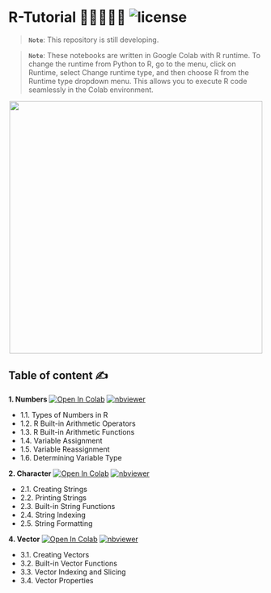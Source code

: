 # R-Tutorial 👩‍🏫👩🏻‍💻 ![license](https://img.shields.io/github/license/Pegah-Ardehkhani/R-Tutorial.svg)

> **`Note`**: This repository is still developing.

> **`Note`**: These notebooks are written in Google Colab with R runtime. To change the runtime from Python to R, go to the menu, click on Runtime, select Change runtime type, and then choose R from the Runtime type dropdown menu. This allows you to execute R code seamlessly in the Colab environment.

<p align="center"> 
  <img width="500" height="500" src="https://user-images.githubusercontent.com/1775316/36732568-68dc69e6-1bce-11e8-890a-5cd3a20ab8d6.gif"> 
</p>


## Table of content ✍️

**1. Numbers** <a href="https://colab.research.google.com/github/Pegah-Ardehkhani/R-Tutorial/blob/main/01_R_Numbers.ipynb" target="_parent\"><img src="https://colab.research.google.com/assets/colab-badge.svg" alt="Open In Colab"/></a>  [![nbviewer](https://img.shields.io/badge/render-nbviewer-orange.svg)](https://nbviewer.org/github/Pegah-Ardehkhani/R-Tutorial/blob/main/01_R_Numbers.ipynb)

- 1.1. Types of Numbers in R
- 1.2. R Built-in Arithmetic Operators
- 1.3. R Built-in Arithmetic Functions
- 1.4. Variable Assignment
- 1.5. Variable Reassignment
- 1.6. Determining Variable Type

**2. Character** <a href="https://colab.research.google.com/github/Pegah-Ardehkhani/R-Tutorial/blob/main/02_R_Character.ipynb" target="_parent\"><img src="https://colab.research.google.com/assets/colab-badge.svg" alt="Open In Colab"/></a>  [![nbviewer](https://img.shields.io/badge/render-nbviewer-orange.svg)](https://nbviewer.org/github/Pegah-Ardehkhani/R-Tutorial/blob/main/02_R_Character.ipynb)

- 2.1. Creating Strings
- 2.2. Printing Strings
- 2.3. Built-in String Functions
- 2.4. String Indexing
- 2.5. String Formatting

**4. Vector** <a href="https://colab.research.google.com/github/Pegah-Ardehkhani/R-Tutorial/blob/main/03_R_Vector.ipynb" target="_parent\"><img src="https://colab.research.google.com/assets/colab-badge.svg" alt="Open In Colab"/></a>  [![nbviewer](https://img.shields.io/badge/render-nbviewer-orange.svg)](https://nbviewer.org/github/Pegah-Ardehkhani/R-Tutorial/blob/main/03_R_Vector.ipynb)

- 3.1. Creating Vectors
- 3.2. Built-in Vector Functions
- 3.3. Vector Indexing and Slicing
- 3.4. Vector Properties

